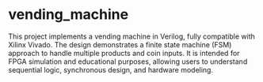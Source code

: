# vending_machine
This project implements a vending machine in Verilog, fully compatible with Xilinx Vivado. The design demonstrates a finite state machine (FSM) approach to handle multiple products and coin inputs. It is intended for FPGA simulation and educational purposes, allowing users to understand sequential logic, synchronous design, and hardware modeling.
